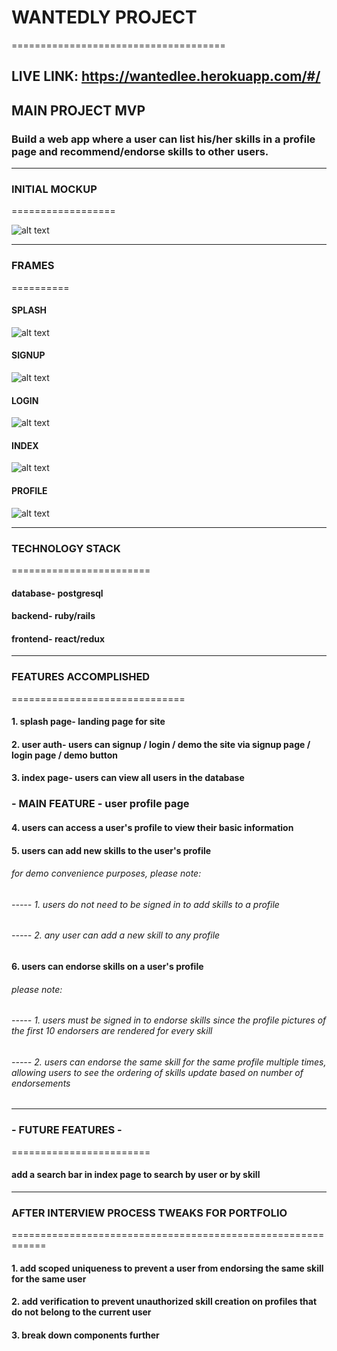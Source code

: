 # WANTEDLY PROJECT
=====================================

## LIVE LINK: https://wantedlee.herokuapp.com/#/

## MAIN PROJECT MVP

### Build a web app where a user can list his/her skills in a profile page and recommend/endorse skills to other users.

-------------------------

### INITIAL MOCKUP

==================

![alt text](https://raw.githubusercontent.com/j0shuachen/wantedly/master/docs/wantedlywireframe.png?token=Aa-KQ-IYxTliLh95_yrANKR--6-xPf9hks5aRPetwA%3D%3D "mockup")

-------------------------

### FRAMES

==========

#### SPLASH

![alt text](https://raw.githubusercontent.com/j0shuachen/wantedly/master/docs/splash_page.png?token=Aa-KQ53GSB7NWTboTqtVhIXSpnRqsf4xks5aRQjzwA%3D%3D "splash")

#### SIGNUP

![alt text](https://raw.githubusercontent.com/j0shuachen/wantedly/master/docs/login_page.png?token=Aa-KQ97M8uGEEat9O8PSLnJLlfqs_2aHks5aRQlCwA%3D%3D "signup")

#### LOGIN

![alt text](https://raw.githubusercontent.com/j0shuachen/wantedly/master/docs/signup_page.png?token=Aa-KQ2RdEuhugAnStekUDZ9C7Sgc_2tDks5aRQldwA%3D%3D "signup")

#### INDEX

![alt text](https://raw.githubusercontent.com/j0shuachen/wantedly/master/docs/index_page.png?token=Aa-KQ34FHldC_TPp3FFbjGWwbal30nnmks5aRQ2OwA%3D%3D "index")

#### PROFILE

![alt text](https://raw.githubusercontent.com/j0shuachen/wantedly/master/docs/profile_page.png?token=Aa-KQ9cRSh2Kb-uFWw2IDjMPbZNibt0dks5aRQmfwA%3D%3D "profile")

-------------------------


### TECHNOLOGY STACK
========================
#### database- postgresql
#### backend- ruby/rails
#### frontend- react/redux

--------------------------

### FEATURES ACCOMPLISHED

==============================

#### 1. splash page- landing page for site

#### 2. user auth- users can signup / login / demo the site via signup page / login page / demo button

#### 3. index page- users can view all users in the database

### - MAIN FEATURE - user profile page

#### 4. users can access a user's profile to view their basic information

#### 5. users can add new skills to the user's profile

###### for demo convenience purposes, please note:
###### ----- 1. users do not need to be signed in to add skills to a profile
###### ----- 2. any user can add a new skill to any profile

#### 6. users can endorse skills on a user's profile

###### please note:
###### ----- 1. users must be signed in to endorse skills since the profile pictures of the first 10 endorsers are rendered for every skill
###### ----- 2. users can endorse the same skill for the same profile multiple times, allowing users to see the ordering of skills update based on number of endorsements

-----------------------------------

### - FUTURE FEATURES -
========================

####  add a search bar in index page to search by user or by skill

-----------------------------------

###  AFTER INTERVIEW PROCESS TWEAKS FOR PORTFOLIO
============================================================

#### 1. add scoped uniqueness to prevent a user from endorsing the same skill for the same user

#### 2. add verification to prevent unauthorized skill creation on profiles that do not belong to the current user

#### 3. break down components further
